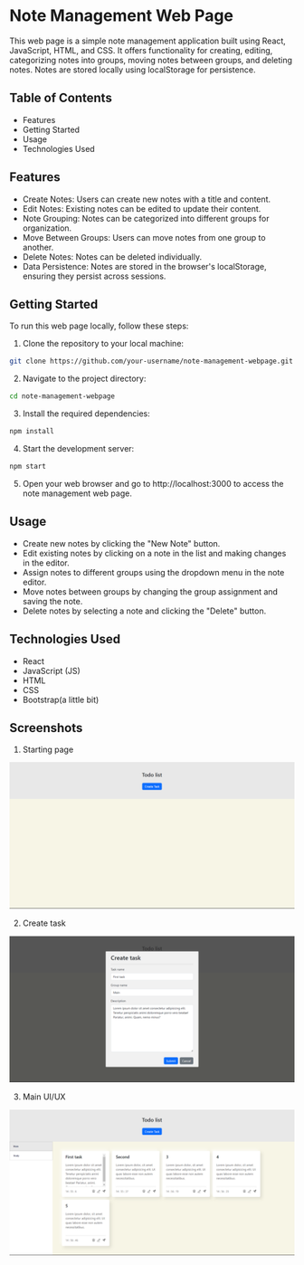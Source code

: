 # Note Management Web Page

This web page is a simple note management application built using React, JavaScript, HTML, and CSS. It offers functionality for creating, editing, categorizing notes into groups, moving notes between groups, and deleting notes. Notes are stored locally using localStorage for persistence.

## Table of Contents

- Features
- Getting Started
- Usage
- Technologies Used

## Features

- Create Notes: Users can create new notes with a title and content.
- Edit Notes: Existing notes can be edited to update their content.
- Note Grouping: Notes can be categorized into different groups for organization.
- Move Between Groups: Users can move notes from one group to another.
- Delete Notes: Notes can be deleted individually.
- Data Persistence: Notes are stored in the browser's localStorage, ensuring they persist across sessions.

## Getting Started

To run this web page locally, follow these steps:

1. Clone the repository to your local machine:

```bash
git clone https://github.com/your-username/note-management-webpage.git
```

2. Navigate to the project directory:

```bash
cd note-management-webpage
```

3. Install the required dependencies:

```bash
npm install
```

4. Start the development server:

```bash
npm start
```

5. Open your web browser and go to http://localhost:3000 to access the note management web page.

## Usage

- Create new notes by clicking the "New Note" button.
- Edit existing notes by clicking on a note in the list and making changes in the editor.
- Assign notes to different groups using the dropdown menu in the note editor.
- Move notes between groups by changing the group assignment and saving the note.
- Delete notes by selecting a note and clicking the "Delete" button.

## Technologies Used

- React
- JavaScript (JS)
- HTML
- CSS
- Bootstrap(a little bit)

## Screenshots

1. Starting page

![Alt text](readme-images/startingPage.png)

2. Create task

![Create task](readme-images/create.png)

3. Main UI/UX

![Alt text](readme-images/main.png)
